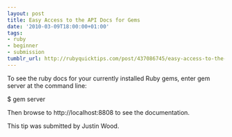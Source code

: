 ```yaml
---
layout: post
title: Easy Access to the API Docs for Gems
date: '2010-03-09T18:00:00+01:00'
tags:
- ruby
- beginner
- submission
tumblr_url: http://rubyquicktips.com/post/437086745/easy-access-to-the-api-docs-for-gems
---
```

To see the ruby docs for your currently installed Ruby gems, enter gem server at the command line:

$ gem server


Then browse to http://localhost:8808 to see the documentation.

This tip was submitted by Justin Wood.
